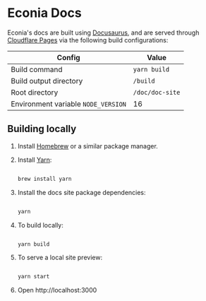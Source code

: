 # Econia Docs

Econia's docs are built using [Docusaurus], and are served through [Cloudflare Pages] via the following build configurations:

| Config                              | Value           |
| ----------------------------------- | --------------- |
| Build command                       | `yarn build`    |
| Build output directory              | `/build`        |
| Root directory                      | `/doc/doc-site` |
| Environment variable `NODE_VERSION` | 16              |

## Building locally

1. Install [Homebrew] or a similar package manager.

1. Install [Yarn]:

   ```zsh

   brew install yarn

   ```

1. Install the docs site package dependencies:

   ```zsh

   yarn

   ```

1. To build locally:

   ```zsh

   yarn build

   ```

1. To serve a local site preview:

   ```zsh

   yarn start

   ```

1. Open http://localhost:3000

[cloudflare pages]: https://pages.cloudflare.com/
[docusaurus]: https://docusaurus.io/
[homebrew]: https://brew.sh
[yarn]: https://yarnpkg.com/
